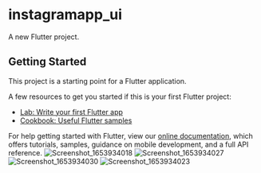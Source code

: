 # instagramapp_ui

A new Flutter project.

## Getting Started

This project is a starting point for a Flutter application.

A few resources to get you started if this is your first Flutter project:

- [Lab: Write your first Flutter app](https://flutter.dev/docs/get-started/codelab)
- [Cookbook: Useful Flutter samples](https://flutter.dev/docs/cookbook)

For help getting started with Flutter, view our
[online documentation](https://flutter.dev/docs), which offers tutorials,
samples, guidance on mobile development, and a full API reference.
![Screenshot_1653934018](https://user-images.githubusercontent.com/92997525/171042612-af7df13a-2194-484b-830e-2fb6e75d02fc.png)
![Screenshot_1653934027](https://user-images.githubusercontent.com/92997525/171042620-f3d1d34b-e5c5-428a-906c-e394fc945732.png)
![Screenshot_1653934030](https://user-images.githubusercontent.com/92997525/171042627-05264014-d1be-44c9-bc9f-8f1e7547ced3.png)
![Screenshot_1653934023](https://user-images.githubusercontent.com/92997525/171042713-45357766-308f-4c8e-a528-2dfbaa52615b.png)
